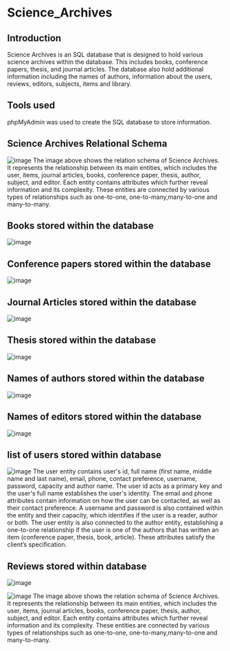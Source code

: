 # Science_Archives
## Introduction
Science Archives is an SQL database that is designed to hold various science archives within the database. This includes books, conference papers, thesis, and journal articles. The database also hold additional information including the names of authors, information about the users, reviews, editors, subjects, items and library.

## Tools used
phpMyAdmin was used to create the SQL database to store information. 

## Science Archives Relational Schema 
![image](https://github.com/user-attachments/assets/25b3cd2b-8a1d-4257-beaf-5fd466eceb16)
The image above shows the relation schema of Science Archives. It represents the relationship between its main entities, which includes the user, items, journal articles, books, conference paper, thesis, author, subject, and editor. Each entity contains attributes which further reveal information and its complexity. These entities are connected by various types of relationships such as one-to-one, one-to-many,many-to-one and many-to-many. 

## Books stored within the database
![image](https://github.com/user-attachments/assets/94b88cdf-7a39-48e9-b6f2-4157dc4188ef)

## Conference papers stored within the database 
![image](https://github.com/user-attachments/assets/2fc9ecf8-559b-4eec-92d4-be69f9628584)

## Journal Articles stored within the database
![image](https://github.com/user-attachments/assets/b8424054-40c8-4e5d-a0b5-78690ca51901)

## Thesis stored within the database
![image](https://github.com/user-attachments/assets/c2b086cb-bc88-4486-94cb-8b497e99f030)

## Names of authors stored within the database
![image](https://github.com/user-attachments/assets/4bb8d45c-1352-46d9-95c2-5fd4192969b4)

## Names of editors stored within the database
![image](https://github.com/user-attachments/assets/10e8338d-ec1f-4f35-ab8c-f0436d63563c)

## list of users stored within database
![image](https://github.com/user-attachments/assets/208c4c45-5091-44fe-aa70-88f2d3e85c5e)
The user entity contains user's id, full name (first name, middle name and last name), email, phone, contact preference, username, password, capacity and author name. The user id acts as a primary key and the user's full name establishes the user's identity. The email and phone attributes contain information on how the user can be contacted, as well as their contact preference. A username and password is also contained within the entity and their capacity, which identifies if the user is a reader, author or both. The user entity is also connected to the author entity, establishing a one-to-one relationship if the user is one of the authors that has written an item (conference paper, thesis, book, article). These attributes satisfy the client’s specification.

## Reviews stored within database
![image](https://github.com/user-attachments/assets/5506b769-d93f-4687-841c-ecc7dea97e33)




![image](https://github.com/user-attachments/assets/25b3cd2b-8a1d-4257-beaf-5fd466eceb16)
The image above shows the relation schema of Science Archives. It represents the relationship between its main entities, which includes the user, items, journal articles, books, conference paper, thesis, author, subject, and editor. Each entity contains attributes which further reveal information and its complexity. These entities are connected by various types of relationships such as one-to-one, one-to-many,many-to-one and many-to-many. 
